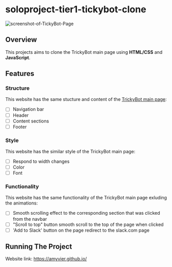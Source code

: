 # soloproject-tier1-tickybot-clone

![screenshot-of-TickyBot-Page](https://github.com/AmyVier/soloproject-tier1-tickybot-clone/blob/ad2c184f9eafeff3068b0e790c227a50d5a52e27/Screenshot.png)

## Overview

This projects aims to clone the TrickyBot main page using **HTML/CSS** and **JavaScript**.

## Features

### Structure

This website has the same stucture and content of the [TrickyBot main page](https://maknetaro.github.io/tickyBot/?ref=https://githubhelp.com):

- [ ] Navigation bar
- [ ] Header
- [ ] Content sections
- [ ] Footer

### Style

This website has the similar style of the TrickyBot main page:

- [ ] Respond to width changes
- [ ] Color
- [ ] Font

### Functionality

This website has the same functionality of the TrickyBot main page exluding the animations:

- [ ] Smooth scrolling effect to the corresponding section that was clicked from the navbar
- [ ] "Scroll to top" button smooth scroll to the top of the page when clicked
- [ ] 'Add to Slack' button on the page redirect to the slack.com page

## Running The Project

Website link: https://amyvier.github.io/
